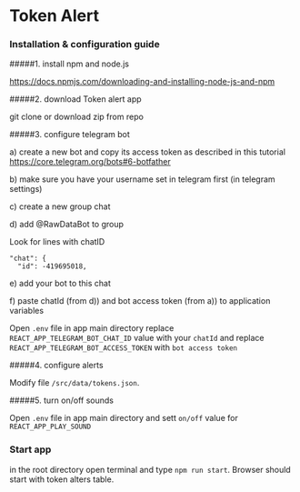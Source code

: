 # Token Alert

### Installation & configuration guide 

#####1. install npm and node.js

https://docs.npmjs.com/downloading-and-installing-node-js-and-npm

#####2. download Token alert app

git clone or download zip from repo

#####3. configure telegram bot

a) create a new bot and copy its access token as described in this tutorial
https://core.telegram.org/bots#6-botfather

b) make sure you have your username set in telegram first (in telegram settings)

c) create a new group chat 

d) add @RawDataBot to group

Look for lines with chatID
```
"chat": {
  "id": -419695018,
```

e) add your bot to this chat

f) paste chatId (from d)) and bot access token (from a)) to application variables

Open `.env` file in app main directory replace `REACT_APP_TELEGRAM_BOT_CHAT_ID` value with your `chatId` and replace `REACT_APP_TELEGRAM_BOT_ACCESS_TOKEN`
with `bot access token`
    
#####4. configure alerts 

Modify file `/src/data/tokens.json`. 

#####5. turn on/off sounds 

Open `.env` file in app main directory and sett `on/off` value for `REACT_APP_PLAY_SOUND`


### Start app

in the root directory open terminal and type `npm run start`. Browser should start with token alters table. 